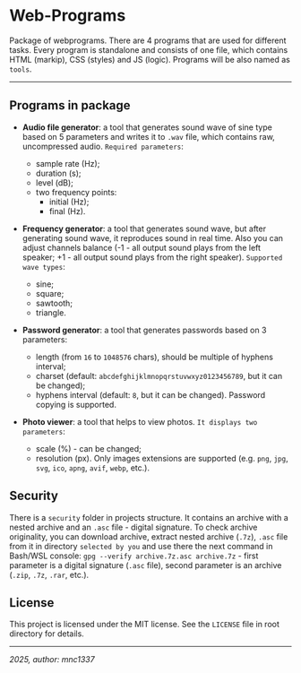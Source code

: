 # Web-Programs

Package of webprograms. There are 4 programs that are used for different tasks. Every program is standalone and consists of one file, which contains HTML (markip), CSS (styles) and JS (logic). Programs will be also named as `tools`.

---

## Programs in package

- **Audio file generator**: a tool that generates sound wave of sine type based on 5 parameters and writes it to `.wav` file, which contains raw, uncompressed audio. `Required parameters`:
    - sample rate (Hz);
    - duration (s);
    - level (dB);
    - two frequency points:
        - initial (Hz);
        - final (Hz).

- **Frequency generator**: a tool that generates sound wave, but after generating sound wave, it reproduces sound in real time. Also you can adjust channels balance (-1 - all output sound plays from the left speaker; +1 - all output sound plays from the right speaker). `Supported wave types`:
    - sine;
    - square;
    - sawtooth;
    - triangle.

- **Password generator**: a tool that generates passwords based on 3 parameters:
    - length (from `16` to `1048576` chars), should be multiple of hyphens interval;
    - charset (default: `abcdefghijklmnopqrstuvwxyz0123456789`, but it can be changed);
    - hyphens interval (default: `8`, but it can be changed). 
Password copying is supported.

- **Photo viewer**: a tool that helps to view photos. `It displays two parameters`:
    - scale (%) - can be changed;
    - resolution (px). 
Only images extensions are supported (e.g. `png`, `jpg`, `svg`, `ico`, `apng`, `avif`, `webp`, etc.).

## Security

There is a `security` folder in projects structure. It contains an archive with a nested archive and an `.asc` file - digital signature. To check archive originality, you can download archive, extract nested archive (`.7z`), `.asc` file from it in directory `selected by you` and use there the next command in Bash/WSL console: `gpg --verify archive.7z.asc archive.7z` - first parameter is a digital signature (`.asc` file), second parameter is an archive (`.zip`, `.7z`, `.rar`, etc.).

## License

This project is licensed under the MIT license. See the `LICENSE` file in root directory for details.

---

*2025, author: mnc1337*